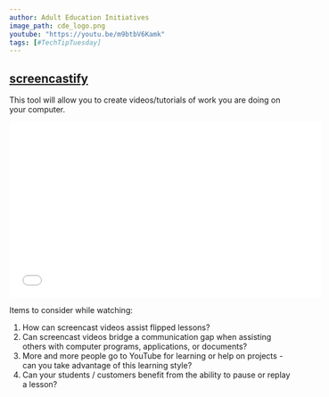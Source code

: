 ```yaml
---
author: Adult Education Initiatives
image_path: cde_logo.png
youtube: "https://youtu.be/m9btbV6Kamk"
tags: [#TechTipTuesday]
---
```

## [screencastify](https://www.screencastify.com/)

This tool will allow you to create videos/tutorials of work you are doing on your computer.

<iframe width="560" height="315" src="{{ page.youtube }}" frameborder="0" allowfullscreen></iframe>

Items to consider while watching:

  1.  How can screencast videos assist flipped lessons?
  2.  Can screencast videos bridge a communication gap when assisting others with computer programs, applications, or documents?
  3.  More and more people go to YouTube for learning or help on projects - can you take advantage of this learning style?
  4.  Can your students / customers benefit from the ability to pause or replay a lesson?